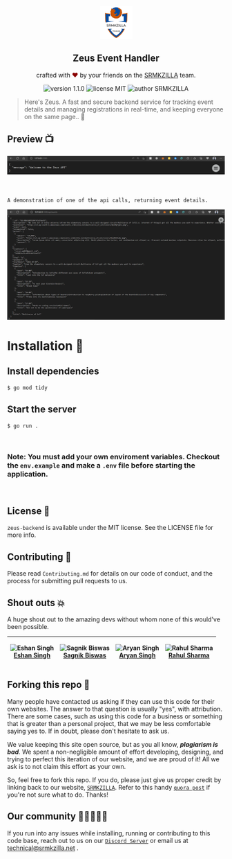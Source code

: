 <div align="center">
  <a href="https://srmkzilla.net"> <img alt="SRMKZILLA Logo" src="./docs/srmkzilla_logo.png" height="75" /></a> 
</div>

<div align="center">
  <h2>Zeus Event Handler</h2>
</div>

<p align="center">
  crafted with <span style="color: #8b0000;">&hearts;</span> by your friends on the <a href="https://srmkzilla.net">SRMKZILLA</a> team.
</p>
<p align="center">
    <img src="https://img.shields.io/badge/version-1.1.0-yellowgreen" alt="version 1.1.0"/>
    <img src="https://img.shields.io/badge/license-MIT-brightgreen" alt="license MIT"/>
    <img src="https://img.shields.io/badge/author-SRMKZILLA-orange" alt="author SRMKZILLA"/>
</p>

> Here's Zeus. A fast and secure backend service for tracking event details and managing registrations in real-time, and keeping everyone on the same page.. 🚀

## Preview 📺

<div align="center">
  <img alt="Screenshot" src="./docs/preview.png" />
</div>
<br>
<br>

```
A demonstration of one of the api calls, returning event details.
```

<div align="center">
  <img alt="Screenshot" src="./docs/get-events.png" />
</div>

# Installation 🔧

## Install dependencies

```
$ go mod tidy
```

## Start the server

```
$ go run .
```

<br>

### Note: You must add your own enviroment variables. Checkout the `env.example` and make a `.env` file before starting the application.

<br>

## License 📜

`zeus-backend` is available under the MIT license. See the LICENSE file for more info.

## Contributing 🤝

Please read `Contributing.md` for details on our code of conduct, and the process for submitting pull requests to us.

## Shout outs 💥

A huge shout out to the amazing devs without whom none of this would've been possible.

| <p align="center">![Eshan Singh](https://github.com/kevin-aaaquil.png?size=128)<br>[Eshan Singh](https://github.com/kevin-aaaquil)</p> | <p align="center">![Sagnik Biswas](https://github.com/sbiswas2209.png?size=128)<br>[Sagnik Biswas](https://github.com/sbiswas2209)</p> | <p align="center">![Aryan Singh](https://github.com/meltedhyperion.png?size=128)<br>[Aryan Singh](https://github.com/meltedhyperion)</p> |<p align="center">![Rahul Sharma](https://github.com/RahulSharma099.png?size=128)<br>[Rahul Sharma](https://github.com/RahulSharma099)</p> |
| -------------------------------------------------------------------------------------------------------------------------------------- | -------------------------------------------------------------------------------------------------------------------------------------- | -------------------------------------------------------------------------------------------------------------------------------------- | -------------------------------------------------------------------------------------------------------------------------------------- |

## Forking this repo 🚨

Many people have contacted us asking if they can use this code for their own websites. The answer to that question is usually "yes", with attribution. There are some cases, such as using this code for a business or something that is greater than a personal project, that we may be less comfortable saying yes to. If in doubt, please don't hesitate to ask us.

We value keeping this site open source, but as you all know, _**plagiarism is bad**_. We spent a non-negligible amount of effort developing, designing, and trying to perfect this iteration of our website, and we are proud of it! All we ask is to not claim this effort as your own.

So, feel free to fork this repo. If you do, please just give us proper credit by linking back to our website, [`SRMKZILLA`](https://srmkzilla.net). Refer to this handy
[`quora post`](https://www.quora.com/Is-it-bad-to-copy-other-peoples-code) if you're not sure what to do. Thanks!

## Our community 🧑🏻‍🤝‍🧑🏽

If you run into any issues while installing, running or contributing to this code base, reach out to us on our [`Discord Server`](https://community.srmkzilla.net/) or email us at technical@srmkzilla.net .

